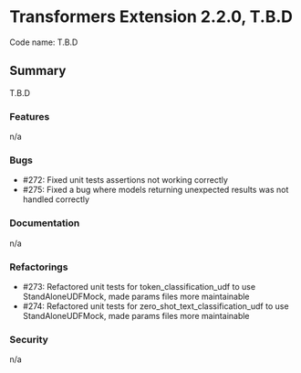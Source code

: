 # Transformers Extension 2.2.0, T.B.D

Code name: T.B.D

## Summary

T.B.D

### Features

n/a

### Bugs

- #272: Fixed unit tests assertions not working correctly
- #275: Fixed a bug where models returning unexpected results was not handled correctly

### Documentation

n/a

### Refactorings

- #273: Refactored unit tests for token_classification_udf to use StandAloneUDFMock, made params files more maintainable
- #274: Refactored unit tests for zero_shot_text_classification_udf to use StandAloneUDFMock, made params files more maintainable

### Security

n/a